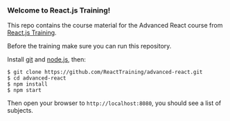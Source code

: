 ### Welcome to React.js Training!

This repo contains the course material for the Advanced React course from [React.js Training](https://reactjs-training.com/).

Before the training make sure you can run this repository.

Install [git](http://git-scm.com/downloads) and [node.js](https://nodejs.org/), then:

    $ git clone https://github.com/ReactTraining/advanced-react.git
    $ cd advanced-react
    $ npm install
    $ npm start

Then open your browser to `http://localhost:8080`, you should see a list of subjects.
